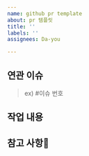 ```yaml
---
name: github pr template
about: pr 템플릿
title: ''
labels: ''
assignees: Da-you

---
```


## 연관 이슈
> ex) #이슈 번호
## 작업 내용

## 참고 사항
